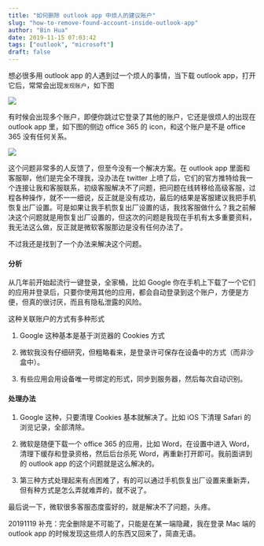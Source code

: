 ```yaml
---
title: "如何删除 outlook app 中烦人的建议账户"
slug: "how-to-remove-found-account-inside-outlook-app"
author: "Bin Hua"
date: 2019-11-15 07:03:42
tags: ["outlook", "microsoft"]
draft: false
---
```


想必很多用 outlook app 的人遇到过一个烦人的事情，当下载 outlook app，打开它后，常常会出现`发现账户`，如下图

![](https://storage.tourcoder.com/tcblog/outlook_bugs_01.jpg)

有时候会出现多个账户，即便你跳过它登录了其他的账户，它还是很烦人的出现在 outlook app 里，如下图的侧边 office 365 的 icon，和这个账户是不是 office 365 没有任何关系。

![](https://storage.tourcoder.com/tcblog/outlook_bugs_02.jpg)

这个问题非常多的人反馈了，但至今没有一个解决方案。在 outlook app 里面和客服聊，他们是完全不理我，没办法在 twitter 上喷了后，它们的官方推特给我一个连接让我和客服联系，初级客服解决不了问题，把问题在线转移给高级客服，过程各种操作，就不一一细说，反正就是没有成功，最后的结果是客服建议我把手机恢复出厂设置。可是如果让我手机恢复出厂设置的话，我找客服做什么？我之前解决这个问题就是用恢复出厂设置的，但这次的问题是我现在手机有太多重要资料，我无法这么做，反正就是微软客服那边是没有任何办法了。

不过我还是找到了一个办法来解决这个问题。

#### 分析

从几年前开始起流行一键登录，全家桶，比如 Google 你在手机上下载了一个它们的应用并登录后，只要你使用其他的应用，都会自动登录到这个账户，方便是方便，但真的很讨厌，而且有隐私泄露的风险。

这种关联账户的方式有多种形式

1. Google 这种基本是基于浏览器的 Cookies 方式

2. 微软我没有仔细研究，但粗略看来，是登录许可保存在设备中的方式（而非沙盒中）。

3. 有些应用会用设备唯一号绑定的形式，同步到服务器，然后每次自动识别。

#### 处理办法

1. Google 这种，只要清理 Cookies 基本就解决了。比如 iOS 下清理 Safari 的浏览记录，全部清除。

2. 微软是随便下载一个 office 365 的应用，比如 Word，在设置中进入 Word，清理下缓存和登录资格，然后后台杀死 Word，再重新打开即可。我前面讲到的 outlook app 的这个问题就是这么解决的。

3. 第三种方式处理起来有点困难了，有的可以通过手机恢复出厂设置来重新弄，但有种方式是怎么弄就难弄的，就不说了。

最后说一下，微软很多客服态度蛮好的，就是解决不了问题，头疼。

20191119 补充：完全删除是不可能了，只能是在某一端隐藏，我在登录 Mac 端的 outlook app 的时候发现这些烦人的东西又回来了，简直无语。